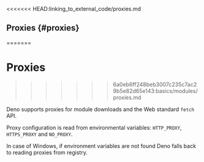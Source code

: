 <<<<<<< HEAD:linking_to_external_code/proxies.md
## Proxies {#proxies}
=======
# Proxies
>>>>>>> 6a0eb6ff248beb3007c235c7ac29b5e82d65e143:basics/modules/proxies.md

Deno supports proxies for module downloads and the Web standard `fetch` API.

Proxy configuration is read from environmental variables: `HTTP_PROXY`,
`HTTPS_PROXY` and `NO_PROXY`.

In case of Windows, if environment variables are not found Deno falls back to
reading proxies from registry.
